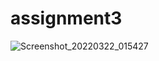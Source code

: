 # assignment3


![Screenshot_20220322_015427](https://user-images.githubusercontent.com/100975313/159467636-d1f8195c-e3f1-402d-adf1-1cbdfdaa0efa.png)
